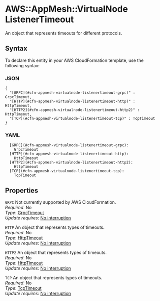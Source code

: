# AWS::AppMesh::VirtualNode ListenerTimeout<a name="aws-properties-appmesh-virtualnode-listenertimeout"></a>

An object that represents timeouts for different protocols\.

## Syntax<a name="aws-properties-appmesh-virtualnode-listenertimeout-syntax"></a>

To declare this entity in your AWS CloudFormation template, use the following syntax:

### JSON<a name="aws-properties-appmesh-virtualnode-listenertimeout-syntax.json"></a>

```
{
  "[GRPC](#cfn-appmesh-virtualnode-listenertimeout-grpc)" : GrpcTimeout,
  "[HTTP](#cfn-appmesh-virtualnode-listenertimeout-http)" : HttpTimeout,
  "[HTTP2](#cfn-appmesh-virtualnode-listenertimeout-http2)" : HttpTimeout,
  "[TCP](#cfn-appmesh-virtualnode-listenertimeout-tcp)" : TcpTimeout
}
```

### YAML<a name="aws-properties-appmesh-virtualnode-listenertimeout-syntax.yaml"></a>

```
  [GRPC](#cfn-appmesh-virtualnode-listenertimeout-grpc): 
    GrpcTimeout
  [HTTP](#cfn-appmesh-virtualnode-listenertimeout-http): 
    HttpTimeout
  [HTTP2](#cfn-appmesh-virtualnode-listenertimeout-http2): 
    HttpTimeout
  [TCP](#cfn-appmesh-virtualnode-listenertimeout-tcp): 
    TcpTimeout
```

## Properties<a name="aws-properties-appmesh-virtualnode-listenertimeout-properties"></a>

`GRPC`  <a name="cfn-appmesh-virtualnode-listenertimeout-grpc"></a>
Not currently supported by AWS CloudFormation\.  
*Required*: No  
*Type*: [GrpcTimeout](aws-properties-appmesh-virtualnode-grpctimeout.md)  
*Update requires*: [No interruption](https://docs.aws.amazon.com/AWSCloudFormation/latest/UserGuide/using-cfn-updating-stacks-update-behaviors.html#update-no-interrupt)

`HTTP`  <a name="cfn-appmesh-virtualnode-listenertimeout-http"></a>
An object that represents types of timeouts\.   
*Required*: No  
*Type*: [HttpTimeout](aws-properties-appmesh-virtualnode-httptimeout.md)  
*Update requires*: [No interruption](https://docs.aws.amazon.com/AWSCloudFormation/latest/UserGuide/using-cfn-updating-stacks-update-behaviors.html#update-no-interrupt)

`HTTP2`  <a name="cfn-appmesh-virtualnode-listenertimeout-http2"></a>
An object that represents types of timeouts\.   
*Required*: No  
*Type*: [HttpTimeout](aws-properties-appmesh-virtualnode-httptimeout.md)  
*Update requires*: [No interruption](https://docs.aws.amazon.com/AWSCloudFormation/latest/UserGuide/using-cfn-updating-stacks-update-behaviors.html#update-no-interrupt)

`TCP`  <a name="cfn-appmesh-virtualnode-listenertimeout-tcp"></a>
An object that represents types of timeouts\.   
*Required*: No  
*Type*: [TcpTimeout](aws-properties-appmesh-virtualnode-tcptimeout.md)  
*Update requires*: [No interruption](https://docs.aws.amazon.com/AWSCloudFormation/latest/UserGuide/using-cfn-updating-stacks-update-behaviors.html#update-no-interrupt)